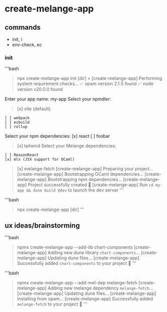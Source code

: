 # create-melange-app

## commands

- init, i
- env-check, ec

### init

'''bash

> npx create-melange-app init [dir] > [create-melange-app] Performing system requirement checks...
> ✅ opam version 2.1.5 found
> ✅ node version v20.0.0 found

Enter your app name: my-app
Select your npmdler:

> [x] vite (default)

    [ ] webpack
    [ ] esbuild
    [ ] rollup

Select your npm dependencies:
[x] react
[ ] foobar

> [x] tailwind
> Select your Melange dependencies:

    [ ] ReasonReact
    [x] mlx (JSX support for OCaml)

> [x] melange-fetch
> [create-melange-app] Preparing your project...
> [create-melange-app] Bootstrapping OCaml dependencies...
> [create-melange-app] Bootstrapping npm dependencies...
> [create-melange-app] Project successfully created 🎉
> [create-melange-app] Run `cd my-app && dune build @dev` to launch the dev server
> '''

'''bash

> npx create-melange-app [dir]
> '''

## ux ideas/brainstorming

'''bash

> npmx create-melange-app --add-lib chart-components
> [create-melange-app] Adding new dune library `chart-components`...
> [create-melange-app] Updating dune files...
> [create-melange-app] Successfully added `chart-components` to your project 🎉
> '''

'''bash

> npmx create-melange-app --add-mel-dep melange-fetch
> [create-melange-app] Adding new melange dependency `melange-fetch`...
> [create-melange-app] Updating dune files...
> [create-melange-app] Installing from opam...
> [create-melange-app] Successfully added `melange-fetch` to your project 🎉
> '''
